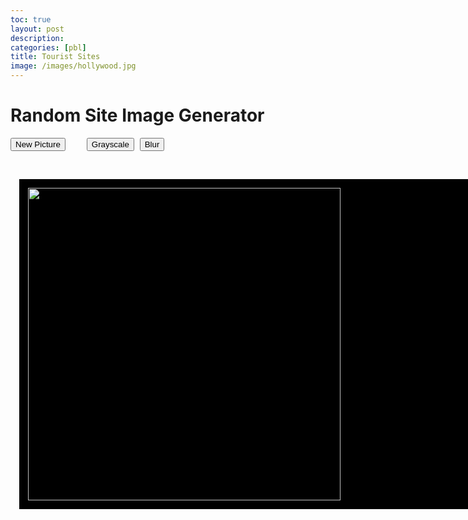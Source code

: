 ```yaml
---
toc: true
layout: post
description: 
categories: [pbl]
title: Tourist Sites
image: /images/hollywood.jpg
---
```


<html lang="en">
<head>
    <meta charset="UTF-8">
    <script src="https://ajax.googleapis.com/ajax/libs/jquery/3.5.1/jquery.min.js"></script>
</head>
<style>
    #board {
        text-decoration: none;
        color: #000;
        background: black;
        display: block;
        height: 500px;
        width: 800px;
        padding: 1em;
        margin: 1em;
        justify-content: center;
    }
    .pictures{
        width: auto;
        height: 500px;
    }
    .grayscale{
        filter: grayscale(100%);
    }
    .blur{
        filter: blur(2px);
    }
    .btn-group{
        margin-right: 5px;
    }
</style>
<body>


<h1>Random Site Image Generator</h1>


<button onclick="newPicture()" class="btn-group" style="margin-right: 30px;"> New Picture</button>
    <button onclick="grayIt()" class="btn-group"> Grayscale</button>
    <button onclick="blurIt()" class="btn-group"> Blur</button>

<br/>


<div id="board">
<img id="pictureDisplay" class="pictures" src="{{site.baseurl}}/images/">

</div>

<script>document.body.style.backgroundColor = "D5A6A6"; </script>

</body>
</html>

<script>
var pictures = [
    "packing.jpg",
    "hollywood.jpg",
    "plain-hollywood.jpg",
    "s1.png",
    "s2.png",
    "s3.png",
    "s4.png",
    "s5.png",
    "s5.png",
    "s6.png"
]

function newPicture() {
    // get a random factor, e.g 0-1
    var randomFactor = Math.random();
    // get a random seed base on the length of given array, e.g it is pictures in this case
    var randomSeed = randomFactor * pictures.length;
    // round down the randomSeed to a random number int, e.g 0~9
    // The Math.floor() function returns the largest integer less than or equal to a given number
    var randomNumber = Math.floor(randomSeed);
    document.getElementById('pictureDisplay').src = "{{site.baseurl}}/images/" + pictures[randomNumber];
}

function grayIt(){
    if($('#pictureDisplay').hasClass("blur")) $('#pictureDisplay').removeClass('blur');
    if($('#pictureDisplay').hasClass("grayscale")) $('#pictureDisplay').removeClass('grayscale');
    else $('#pictureDisplay').addClass('grayscale');
}

function blurIt(){
    if($('#pictureDisplay').hasClass("grayscale")) $('#pictureDisplay').removeClass('grayscale');
    if($('#pictureDisplay').hasClass("blur")) $('#pictureDisplay').removeClass('blur');
    else $('#pictureDisplay').addClass('blur');
}

</script>